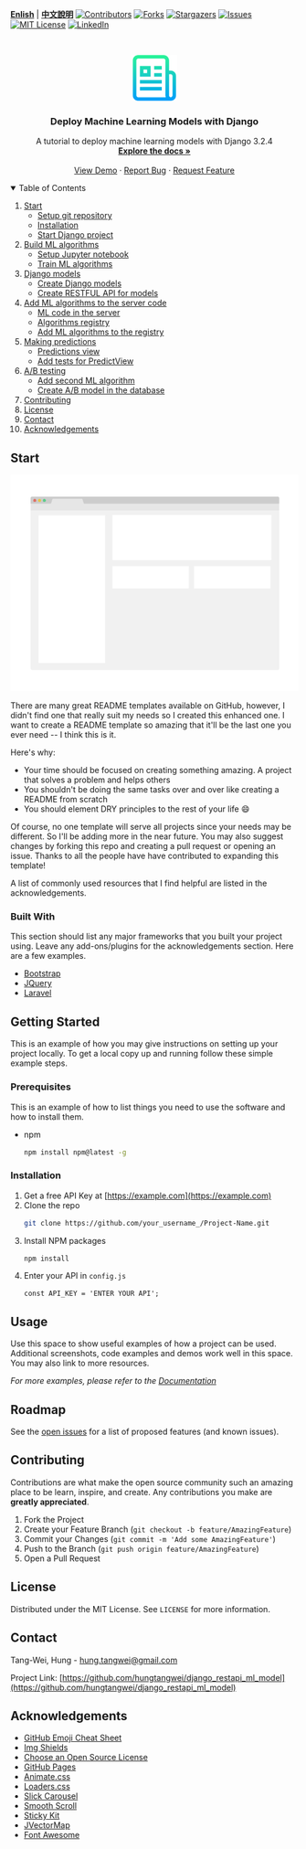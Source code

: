 <!-- PROJECT SHIELDS -->
<!--
*** I'm using markdown "reference style" links for readability.
*** Reference links are enclosed in brackets [ ] instead of parentheses ( ).
*** See the bottom of this document for the declaration of the reference variables
*** for contributors-url, forks-url, etc. This is an optional, concise syntax you may use.
*** https://www.markdownguide.org/basic-syntax/#reference-style-links
-->
[**Enlish**](https://github.com/hungtangwei/django_restapi_ml_model/) | [**中文說明**](https://github.com/ymcui/Chinese-BERT-wwm/blob/master/README_EN.md)
[![Contributors][contributors-shield]][contributors-url]
[![Forks][forks-shield]][forks-url]
[![Stargazers][stars-shield]][stars-url]
[![Issues][issues-shield]][issues-url]
[![MIT License][license-shield]][license-url]
[![LinkedIn][linkedin-shield]][linkedin-url]



<!-- PROJECT LOGO -->

<br />
<p align="center">
  <a href="https://github.com/hungtangwei/django_restapi_ml_model">
    <img src="images/logo.png" alt="Logo" width="80" height="80">
  </a>

  <h3 align="center">Deploy Machine Learning Models with Django</h3>

  <p align="center">
    A tutorial to deploy machine learning models with Django 3.2.4
    <br />
    <a href="https://github.com/hungtangwei/django_restapi_ml_model"><strong>Explore the docs »</strong></a>
    <br />
    <br />
    <a href="https://github.com/hungtangwei/django_restapi_ml_model">View Demo</a>
    ·
    <a href="https://github.com/hungtangwei/django_restapi_ml_model/issues">Report Bug</a>
    ·
    <a href="https://github.com/hungtangwei/django_restapi_ml_model/issues">Request Feature</a>
  </p>
</p>



<!-- TABLE OF CONTENTS -->
<details open="open">
  <summary>Table of Contents</summary>
  <ol>
    <li>
      <a href="#start">Start</a>
      <ul>
        <li><a href="#setup">Setup git repository</a></li>
        <li><a href="#installation">Installation</a></li>
        <li><a href="#start-project">Start Django project</a></li>
      </ul>
    </li>
    <li>
      <a href="#build-ml-model">Build ML algorithms</a>
      <ul>
        <li><a href="#set-jupyter">Setup Jupyter notebook</a></li>
        <li><a href="#train-ml">Train ML algorithms</a></li>
      </ul>
    </li>
    <li>
      <a href="#django-models">Django models</a>
      <ul>
        <li><a href="#create-django-models">Create Django models</a></li>
        <li><a href="#train-ml">Create RESTFUL API for models</a></li>
      </ul>
    </li>
    <li>
      <a href="#add-ml-model">Add ML algorithms to the server code</a>
      <ul>
        <li><a href="#ml-server">ML code in the server</a></li>
        <li><a href="#ml-registry">Algorithms registry</a></li>
        <li><a href="#add-ml-registry">Add ML algorithms to the registry</a></li>
      </ul>
    </li>
    <li>
      <a href="#make-pred">Making predictions</a>
      <ul>
        <li><a href="#pred-view">Predictions view</a></li>
        <li><a href="#add-tests">Add tests for PredictView</a></li>
      </ul>
    </li>
    <li>
      <a href="#ab-test">A/B testing</a>
      <ul>
        <li><a href="#add-ml2">Add second ML algorithm</a></li>
        <li><a href="#create-ab-test">Create A/B model in the database</a></li>
      </ul>
    </li>
    <!-- <li>
      <a href="#containers">Containers</a>
      <ul>
        <li><a href="#prep-code">Prepare the code</a></li>
        <li><a href="#docker">Dockerfiles</a></li>
      </ul>
    </li> -->
    <li><a href="#contributing">Contributing</a></li>
    <li><a href="#license">License</a></li>
    <li><a href="#contact">Contact</a></li>
    <li><a href="#acknowledgements">Acknowledgements</a></li>
  </ol>
</details>



<!-- ABOUT THE PROJECT -->
## Start

[![Product Name Screen Shot][product-screenshot]](https://example.com)

There are many great README templates available on GitHub, however, I didn't find one that really suit my needs so I created this enhanced one. I want to create a README template so amazing that it'll be the last one you ever need -- I think this is it.

Here's why:
* Your time should be focused on creating something amazing. A project that solves a problem and helps others
* You shouldn't be doing the same tasks over and over like creating a README from scratch
* You should element DRY principles to the rest of your life :smile:

Of course, no one template will serve all projects since your needs may be different. So I'll be adding more in the near future. You may also suggest changes by forking this repo and creating a pull request or opening an issue. Thanks to all the people have have contributed to expanding this template!

A list of commonly used resources that I find helpful are listed in the acknowledgements.

### Built With

This section should list any major frameworks that you built your project using. Leave any add-ons/plugins for the acknowledgements section. Here are a few examples.
* [Bootstrap](https://getbootstrap.com)
* [JQuery](https://jquery.com)
* [Laravel](https://laravel.com)



<!-- GETTING STARTED -->
## Getting Started

This is an example of how you may give instructions on setting up your project locally.
To get a local copy up and running follow these simple example steps.

### Prerequisites

This is an example of how to list things you need to use the software and how to install them.
* npm
  ```sh
  npm install npm@latest -g
  ```

### Installation

1. Get a free API Key at [https://example.com](https://example.com)
2. Clone the repo
   ```sh
   git clone https://github.com/your_username_/Project-Name.git
   ```
3. Install NPM packages
   ```sh
   npm install
   ```
4. Enter your API in `config.js`
   ```JS
   const API_KEY = 'ENTER YOUR API';
   ```



<!-- USAGE EXAMPLES -->
## Usage

Use this space to show useful examples of how a project can be used. Additional screenshots, code examples and demos work well in this space. You may also link to more resources.

_For more examples, please refer to the [Documentation](https://example.com)_



<!-- ROADMAP -->
## Roadmap

See the [open issues](https://github.com/othneildrew/Best-README-Template/issues) for a list of proposed features (and known issues).



<!-- CONTRIBUTING -->
## Contributing

Contributions are what make the open source community such an amazing place to be learn, inspire, and create. Any contributions you make are **greatly appreciated**.

1. Fork the Project
2. Create your Feature Branch (`git checkout -b feature/AmazingFeature`)
3. Commit your Changes (`git commit -m 'Add some AmazingFeature'`)
4. Push to the Branch (`git push origin feature/AmazingFeature`)
5. Open a Pull Request



<!-- LICENSE -->
## License

Distributed under the MIT License. See `LICENSE` for more information.



<!-- CONTACT -->
## Contact

Tang-Wei, Hung  - hung.tangwei@gmail.com

Project Link: [https://github.com/hungtangwei/django_restapi_ml_model](https://github.com/hungtangwei/django_restapi_ml_model)



<!-- ACKNOWLEDGEMENTS -->
## Acknowledgements
* [GitHub Emoji Cheat Sheet](https://www.webpagefx.com/tools/emoji-cheat-sheet)
* [Img Shields](https://shields.io)
* [Choose an Open Source License](https://choosealicense.com)
* [GitHub Pages](https://pages.github.com)
* [Animate.css](https://daneden.github.io/animate.css)
* [Loaders.css](https://connoratherton.com/loaders)
* [Slick Carousel](https://kenwheeler.github.io/slick)
* [Smooth Scroll](https://github.com/cferdinandi/smooth-scroll)
* [Sticky Kit](http://leafo.net/sticky-kit)
* [JVectorMap](http://jvectormap.com)
* [Font Awesome](https://fontawesome.com)





<!-- MARKDOWN LINKS & IMAGES -->
<!-- https://www.markdownguide.org/basic-syntax/#reference-style-links -->
[contributors-shield]: https://img.shields.io/github/contributors/hungtangwei/django_restapi_ml_model.svg?style=for-the-badge
[contributors-url]: https://github.com/hungtangwei/django_restapi_ml_model/graphs/contributors
[forks-shield]: https://img.shields.io/github/forks/hungtangwei/django_restapi_ml_model.svg?style=for-the-badge
[forks-url]: https://github.com/hungtangwei/django_restapi_ml_model/network/members
[stars-shield]: https://img.shields.io/github/stars/hungtangwei/django_restapi_ml_model.svg?style=for-the-badge
[stars-url]: https://github.com/hungtangwei/django_restapi_ml_model/stargazers
[issues-shield]: https://img.shields.io/github/issues/hungtangwei/django_restapi_ml_model.svg?style=for-the-badge
[issues-url]: https://github.com/hungtangwei/django_restapi_ml_model/issues
[license-shield]: https://img.shields.io/github/license/hungtangwei/django_restapi_ml_model.svg?style=for-the-badge
[license-url]: https://github.com/hungtangwei/django_restapi_ml_model/blob/main/LICENSE.txt
[linkedin-shield]: https://img.shields.io/badge/-LinkedIn-black.svg?style=for-the-badge&logo=linkedin&colorB=555
[linkedin-url]: https://www.linkedin.com/in/tang-wei-hung-4a3042165/
[product-screenshot]: images/screenshot.png
